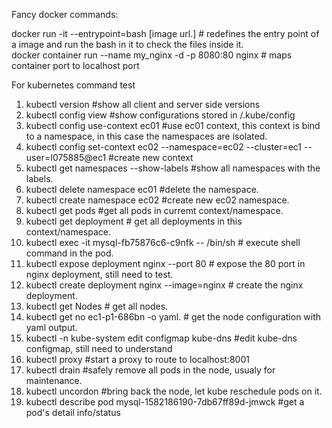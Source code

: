 Fancy docker commands:

docker run -it --entrypoint=bash [image url.]  # redefines the entry point of a image and run the bash in it to check the files inside it.</br> 
docker container run --name my_nginx -d -p 8080:80 nginx    # maps container port to localhost port 


For kubernetes command test

1. kubectl version #show all client and server side versions </br>
2. kubectl config view #show configurations stored in <UserHome>/.kube/config </br>
3. kubectl config use-context ec01 #use ec01 context, this context is bind to a namespace, in this case the namespaces are isolated. </br>
4. kubectl config set-context ec02 --namespace=ec02 --cluster=ec1 --user=I075885@ec1  #create new context
5. kubectl get namespaces --show-labels  #show all namespaces with the labels. </br>
6. kubectl delete namespace ec01 #delete the namespace. </br>
7. kubectl create namespace ec02 #create new ec02 namespace. </br>
8. kubectl get pods #get all pods in curremt context/namespace. </br>
9. kubectl get deployment # get all deployments in this context/namespace. </br>
10. kubectl exec -it mysql-fb75876c6-c9nfk -- /bin/sh  # execute shell command in the pod. </br>
11. kubectl expose deployment nginx --port 80 # expose the 80 port in nginx deployment, still need to test. </br>
12. kubectl create deployment nginx --image=nginx    # create the nginx deployment. </br>
13. kubectl get Nodes  # get all nodes. </br>
14. kubectl get no ec1-p1-686bn -o yaml. # get the node configuration with yaml output. </br> 
15. kubectl -n kube-system edit configmap kube-dns    #edit kube-dns configmap, still need to understand    </br> 
16. kubectl proxy #start a proxy to route to localhost:8001 </br>
17. kubectl drain <node name> #safely remove all pods in the node, usualy for maintenance. </br>
18. kubectl uncordon <node name> #bring back the node, let kube reschedule pods on it. </br>
19. kubectl describe pod mysql-1582186190-7db67ff89d-jmwck   #get a pod's detail info/status
